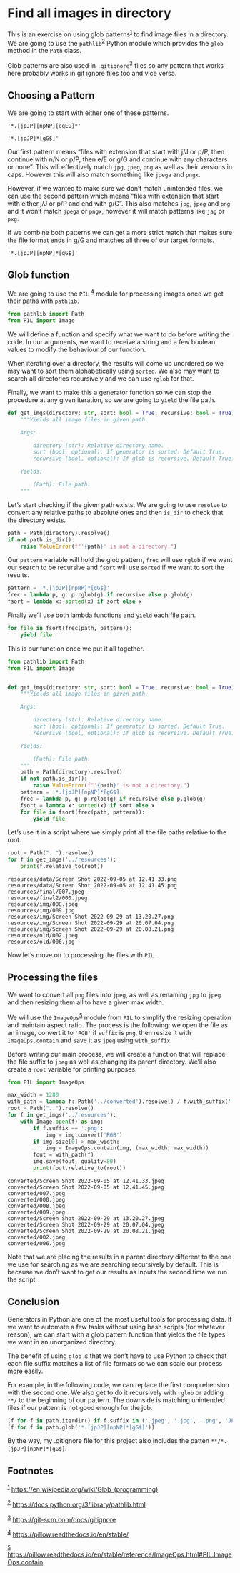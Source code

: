 # Find all images in directory

This is an exercise on using glob patterns<sup><a id="fnr.1" class="footref" href="#fn.1" role="doc-backlink">1</a></sup> to find image files in a directory. We are going to use the `pathlib`<sup><a id="fnr.2" class="footref" href="#fn.2" role="doc-backlink">2</a></sup> Python module which provides the `glob` method in the `Path` class.

Glob patterns are also used in `.gitignore`<sup><a id="fnr.3" class="footref" href="#fn.3" role="doc-backlink">3</a></sup> files so any pattern that works here probably works in git ignore files too and vice versa.


## Choosing a Pattern

We are going to start with either one of these patterns.

```shell
'*.[jpJP][npNP][egEG]*'
```

```shell
'*.[jpJP]*[gG$]'
```

Our first pattern means &ldquo;files with extension that start with j/J or p/P, then continue with n/N or p/P, then e/E or g/G and continue with any characters or none&rdquo;. This will effectively match `jpg`, `jpeg`, `png` as well as their versions in caps. However this will also match something like `jpega` and `pngx`.

However, if we wanted to make sure we don&rsquo;t match unintended files, we can use the second pattern which means &ldquo;files with extension that start with either j/J or p/P and end with g/G&rdquo;. This also matches `jpg`, `jpeg` and `png` and it won&rsquo;t match `jpega` or `pngx`, however it will match patterns like `jag` or `pxg`.

If we combine both patterns we can get a more strict match that makes sure the file format ends in g/G and matches all three of our target formats.

```shell
'*.[jpJP][npNP]*[gG$]'
```


## Glob function

We are going to use the `PIL` <sup><a id="fnr.4" class="footref" href="#fn.4" role="doc-backlink">4</a></sup> module for processing images once we get their paths with `pathlib`.

```python
from pathlib import Path
from PIL import Image
```

We will define a function and specify what we want to do before writing the code. In our arguments, we want to receive a string and a few boolean values to modify the behaviour of our function.

When iterating over a directory, the results will come up unordered so we may want to sort them alphabetically using `sorted`. We also may want to search all directories recursively and we can use `rglob` for that.

Finally, we want to make this a generator function so we can stop the procedure at any given iteration, so we are going to `yield` the file path.

```python
def get_imgs(directory: str, sort: bool = True, recursive: bool = True):
    """Yields all image files in given path.

    Args:

        directory (str): Relative directory name.
        sort (bool, optional): If generator is sorted. Default True.
        recursive (bool, optional): If glob is recursive. Default True.

    Yields:

        (Path): File path.
    """
```

Let&rsquo;s start checking if the given path exists. We are going to use `resolve` to convert any relative paths to absolute ones and then `is_dir` to check that the directory exists.

```python
path = Path(directory).resolve()
if not path.is_dir():
    raise ValueError(f"'{path}' is not a directory.")
```

Our `pattern` variable will hold the glob pattern, `frec` will use `rglob` if we want our search to be recursive and `fsort` will use `sorted` if we want to sort the results.

```python
pattern = '*.[jpJP][npNP]*[gG$]'
frec = lambda p, g: p.rglob(g) if recursive else p.glob(g)
fsort = lambda x: sorted(x) if sort else x
```

Finally we&rsquo;ll use both lambda functions and `yield` each file path.

```python
for file in fsort(frec(path, pattern)):
    yield file
```

This is our function once we put it all together.

```python
from pathlib import Path
from PIL import Image


def get_imgs(directory: str, sort: bool = True, recursive: bool = True):
    """Yields all image files in given path.

    Args:

        directory (str): Relative directory name.
        sort (bool, optional): If generator is sorted. Default True.
        recursive (bool, optional): If glob is recursive. Default True.

    Yields:

        (Path): File path.
    """
    path = Path(directory).resolve()
    if not path.is_dir():
        raise ValueError(f"'{path}' is not a directory.")
    pattern = '*.[jpJP][npNP]*[gG$]'
    frec = lambda p, g: p.rglob(g) if recursive else p.glob(g)
    fsort = lambda x: sorted(x) if sort else x
    for file in fsort(frec(path, pattern)):
        yield file
```

Let&rsquo;s use it in a script where we simply print all the file paths relative to the root.

```python
root = Path("..").resolve()
for f in get_imgs('../resources'):
    print(f.relative_to(root))
```

    resources/data/Screen Shot 2022-09-05 at 12.41.33.png
    resources/data/Screen Shot 2022-09-05 at 12.41.45.png
    resources/final/007.jpeg
    resources/final2/000.jpeg
    resources/img/008.jpeg
    resources/img/009.jpg
    resources/img/Screen Shot 2022-09-29 at 13.20.27.png
    resources/img/Screen Shot 2022-09-29 at 20.07.04.png
    resources/img/Screen Shot 2022-09-29 at 20.08.21.png
    resources/old/002.jpeg
    resources/old/006.jpg

Now let&rsquo;s move on to processing the files with `PIL`.


## Processing the files

We want to convert all `png` files into `jpeg`, as well as renaming `jpg` to `jpeg` and then resizing them all to have a given max width.

We will use the `ImageOps`<sup><a id="fnr.5" class="footref" href="#fn.5" role="doc-backlink">5</a></sup> module from `PIL` to simplify the resizing operation and maintain aspect ratio. The process is the following: we open the file as an image, convert it to `'RGB'` if `suffix` is `png`, then resize it with `ImageOps.contain` and save it as `jpeg` using `with_suffix`.

Before writing our main process, we will create a function that will replace the file suffix to `jpeg` as well as changing its parent directory. We&rsquo;ll also create a `root` variable for printing purposes.

```python
from PIL import ImageOps

max_width = 1280
with_path = lambda f: Path('../converted').resolve() / f.with_suffix('.jpeg').name
root = Path("..").resolve()
for f in get_imgs('../resources'):
    with Image.open(f) as img:
        if f.suffix == '.png':
            img = img.convert('RGB')
        if img.size[0] > max_width:
            img = ImageOps.contain(img, (max_width, max_width))
        fout = with_path(f)
        img.save(fout, quality=80)
        print(fout.relative_to(root))
```

    converted/Screen Shot 2022-09-05 at 12.41.33.jpeg
    converted/Screen Shot 2022-09-05 at 12.41.45.jpeg
    converted/007.jpeg
    converted/000.jpeg
    converted/008.jpeg
    converted/009.jpeg
    converted/Screen Shot 2022-09-29 at 13.20.27.jpeg
    converted/Screen Shot 2022-09-29 at 20.07.04.jpeg
    converted/Screen Shot 2022-09-29 at 20.08.21.jpeg
    converted/002.jpeg
    converted/006.jpeg

Note that we are placing the results in a parent directory different to the one we use for searching as we are searching recursively by default. This is because we don&rsquo;t want to get our results as inputs the second time we run the script.


## Conclusion

Generators in Python are one of the most useful tools for processing data. If we want to automate a few tasks without using bash scripts (for whatever reason), we can start with a glob pattern function that yields the file types we want in an unorganized directory.

The benefit of using `glob` is that we don&rsquo;t have to use Python to check that each file suffix matches a list of file formats so we can scale our process more easily.

For example, in the following code, we can replace the first comprehension with the second one. We also get to do it recursively with `rglob` or adding `**/` to the beginning of our pattern. The downside is matching unintended files if our pattern is not good enough for the job.

```python
[f for f in path.iterdir() if f.suffix in ('.jpeg', '.jpg', '.png', 'JPG', 'JPEG', 'PNG')]
[f for f in path.glob('*.[jpJP][npNP]*[gG$]')]
```

By the way, my .gitignore file for this project also includes the patten `**/*.[jpJP][npNP]*[gG$]`.

## Footnotes

<sup><a id="fn.1" class="footnum" href="#fnr.1">1</a></sup> <https://en.wikipedia.org/wiki/Glob_(programming)>

<sup><a id="fn.2" class="footnum" href="#fnr.2">2</a></sup> <https://docs.python.org/3/library/pathlib.html>

<sup><a id="fn.3" class="footnum" href="#fnr.3">3</a></sup> <https://git-scm.com/docs/gitignore>

<sup><a id="fn.4" class="footnum" href="#fnr.4">4</a></sup> <https://pillow.readthedocs.io/en/stable/>

<sup><a id="fn.5" class="footnum" href="#fnr.5">5</a></sup> <https://pillow.readthedocs.io/en/stable/reference/ImageOps.html#PIL.ImageOps.contain>

